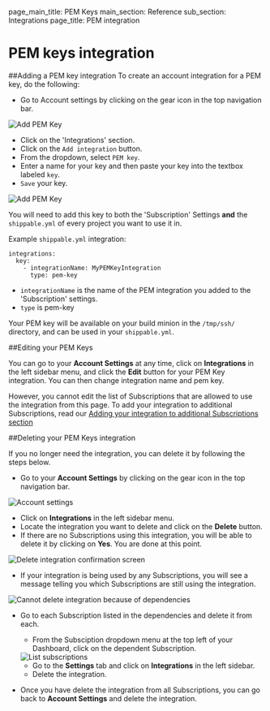 page_main_title: PEM Keys
main_section: Reference
sub_section: Integrations
page_title: PEM integration

# PEM keys integration

##Adding a PEM key integration
To create an account integration for a PEM key, do the following:

- Go to Account settings by clicking on the gear icon in the top navigation bar.

<img src="../../images/reference/integrations/account-settings.png" alt="Add PEM Key">

- Click on the 'Integrations' section.
- Click on the `Add integration` button.
- From the dropdown, select `PEM key`.
- Enter a name for your key and then paste your key into the textbox labeled `key`.
- `Save` your key.

<img src="../../images/reference/integrations/pem-key-int.png" alt="Add PEM Key">

You will need to add this key to both the 'Subscription' Settings **and** the `shippable.yml` of every project you want to use it in.

Example `shippable.yml` integration:
```
integrations:
  key:
    - integrationName: MyPEMKeyIntegration
      type: pem-key
```
 * `integrationName` is the name of the PEM integration you added to the 'Subscription' settings.
 * `type` is pem-key

Your PEM key will be available on your build minion in the `/tmp/ssh/` directory, and can be used in your `shippable.yml`.

##Editing your PEM Keys

You can go to your **Account Settings** at any time, click on **Integrations** in the left sidebar menu, and click the **Edit** button for your PEM Key integration. You can then change integration name and pem key.

However, you cannot edit the list of Subscriptions that are allowed to use the integration from this page. To add your integration to additional Subscriptions, read our [Adding your integration to additional Subscriptions section](integrations-overview/#add-subscriptions)

##Deleting your PEM Keys integration

If you no longer need the integration, you can delete it by following the steps below.

-  Go to your **Account Settings** by clicking on the gear icon in the top navigation bar.

<img src="../../images/reference/integrations/account-settings.png" alt="Account settings">

-  Click on **Integrations** in the left sidebar menu.
- Locate the integration you want to delete and click on the **Delete** button.
- If there are no Subscriptions using this integration, you will be able to delete it by clicking on **Yes**. You are done at this point.

<img src="../../images/reference/integrations/confirm-delete-integration.png" alt="Delete integration confirmation screen">

- If your integration is being used by any Subscriptions, you will see a message telling you which Subscriptions are still using the integration.

<img src="../../images/reference/integrations/cannot-delete-integration.png" alt="Cannot delete integration because of dependencies">

- Go to each Subscription listed in the dependencies and delete it from each.
    - From the Subsciption dropdown menu at the top left of your Dashboard, click on the dependent Subscription.

    <img src="../../images/reference/integrations/list-subscriptions.png" alt="List subscriptions">

    - Go to the **Settings** tab and click on **Integrations** in the left sidebar.
    - Delete the integration.
- Once you have delete the integration from all Subscriptions, you can go back to **Account Settings** and delete the integration.